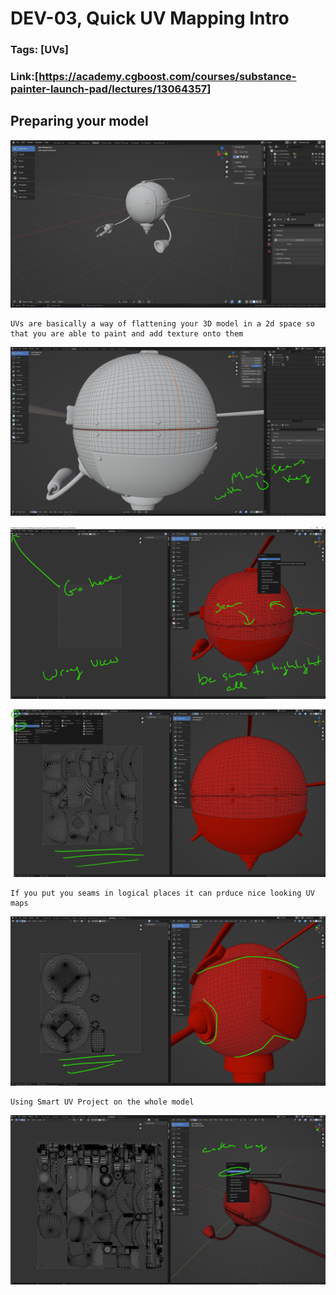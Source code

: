 # DEV-03, Quick UV Mapping Intro
### Tags: [UVs]
### Link:[<https://academy.cgboost.com/courses/substance-painter-launch-pad/lectures/13064357>]

## Preparing your model
![](../images/DEV-03/DEV-03-A1.png)

    UVs are basically a way of flattening your 3D model in a 2d space so that you are able to paint and add texture onto them

![](../images/DEV-03/DEV-03-A2.png)

![](../images/DEV-03/DEV-03-A3.png)

![](../images/DEV-03/DEV-03-A4.png)

    If you put you seams in logical places it can prduce nice looking UV maps

![](../images/DEV-03/DEV-03-A5.png)

    Using Smart UV Project on the whole model

![](../images/DEV-03/DEV-03-A6.png)
